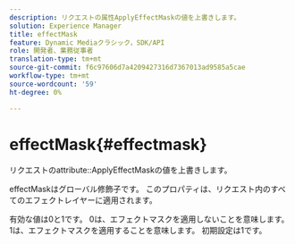 ```yaml
---
description: リクエストの属性ApplyEffectMaskの値を上書きします。
solution: Experience Manager
title: effectMask
feature: Dynamic Mediaクラシック，SDK/API
role: 開発者、業務従事者
translation-type: tm+mt
source-git-commit: f6c97606d7a4209427316d7367013ad9585a5cae
workflow-type: tm+mt
source-wordcount: '59'
ht-degree: 0%

---
```



# effectMask{#effectmask}

リクエストのattribute::ApplyEffectMaskの値を上書きします。

effectMaskはグローバル修飾子です。 このプロパティは、リクエスト内のすべてのエフェクトレイヤーに適用されます。

有効な値は0と1です。 0は、エフェクトマスクを適用しないことを意味します。 1は、エフェクトマスクを適用することを意味します。 初期設定は1です。
